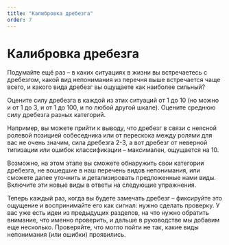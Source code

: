 ```yaml
---
title: "Калибровка дребезга"
order: 7
---
```


# Калибровка дребезга

Подумайте ещё раз – в каких ситуациях в жизни вы встречаетесь с дребезгом, какой вид непонимания из перечня выше встречается чаще всего, и какого вида дребезг вы ощущаете как наиболее сильный?

Оцените силу дребезга в каждой из этих ситуаций от 1 до 10 (но можно и от 1 до 3, и от 1 до 100, и по любой другой шкале). Оцените среднюю силу дребезга разных категорий.

Например, вы можете прийти к выводу, что дребезг в связи с неясной ролевой позицией собеседника или от перескока между ролями для вас не очень значим, сила дребезга 2-3, а вот дребезг от неверной типизации или ошибок классификации – максимален, ощущается на 10.

Возможно, на этом этапе вы сможете обнаружить свои категории дребезга, не вошедшие в наш перечень видов непонимания, или сможете далее уточнить и детализировать предложенные нами виды. Включите эти новые виды в ответы на следующие упражнения.

Теперь каждый раз, когда вы будете замечать дребезг – фиксируйте это ощущение и воспринимайте его как сигнал: нужно сделать проверку. У вас уже есть идеи из предыдущих разделов, на что нужно обратить внимание, что именно проверить, и дальше в руководстве мы добавим еще несколько. Проверяйте, что могло пойти не так, какие виды непонимания (или ошибки) проявились.